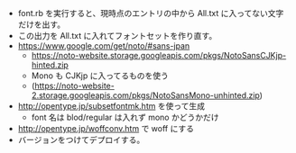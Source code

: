 - font.rb を実行すると、現時点のエントリの中から All.txt に入ってない文字だけを出す。
- この出力を All.txt に入れてフォントセットを作り直す。
- https://www.google.com/get/noto/#sans-jpan
  - https://noto-website.storage.googleapis.com/pkgs/NotoSansCJKjp-hinted.zip
  - Mono も CJKjp に入ってるものを使う
  - (https://noto-website-2.storage.googleapis.com/pkgs/NotoSansMono-unhinted.zip)
- http://opentype.jp/subsetfontmk.htm を使って生成
  - font 名は blod/regular は入れず mono かどうかだけ
- http://opentype.jp/woffconv.htm で woff にする
- バージョンをつけてデプロイする。
